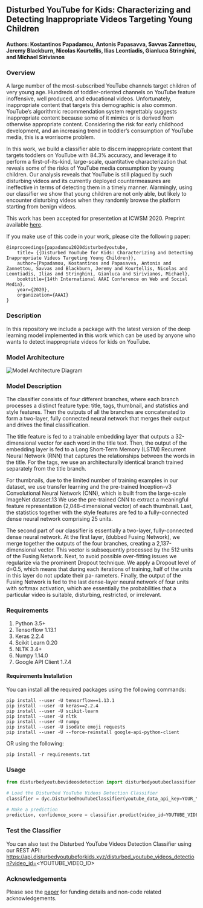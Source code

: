 ## Disturbed YouTube for Kids: Characterizing and Detecting Inappropriate Videos Targeting Young Children

#### Authors: Kostantinos Papadamou, Antonis Papasavva, Savvas Zannettou, Jeremy Blackburn, Nicolas Kourtellis, Ilias Leontiadis, Gianluca Stringhini, and Michael Sirivianos

### Overview
A large number of the most-subscribed YouTube channels target children of very young age. Hundreds of toddler-oriented channels on YouTube feature inoffensive, well produced, and educational videos. Unfortunately, inappropriate content that targets this demographic is also common. YouTube’s algorithmic recommendation system regrettably suggests inappropriate content because some of it mimics or is derived from otherwise appropriate content. Considering the risk for early childhood development, and an increasing trend in toddler’s consumption of YouTube media, this is a worrisome problem.

In this work, we build a classifier able to discern inappropriate content that targets toddlers on YouTube with 84.3% accuracy, and leverage it to perform a first-of-its-kind, large-scale, quantitative characterization that reveals some of the risks of YouTube media consumption by young children. Our analysis reveals that YouTube is still plagued by such disturbing videos and its currently deployed countermeasures are ineffective in terms of detecting them in a timely manner. Alarmingly, using our classifier we show that young children are not only able, but likely to encounter disturbing videos when they randomly browse the platform starting from benign videos.

This work has been accepted for presentetion at ICWSM 2020. Preprint available [here](https://arxiv.org/abs/1901.07046).

If you make use of this code in your work, please cite the following paper:
```
@inproceedings{papadamou2020disturbedyoutube,
    title= {{Disturbed YouTube for Kids: Characterizing and Detecting Inappropriate Videos Targeting Young Children}},
    author={Papadamou, Kostantinos and Papasavva, Antonis and Zannettou, Savvas and Blackburn, Jeremy and Kourtellis, Nicolas and Leontiadis, Ilias and Stringhini, Gianluca and Sirivianos, Michael},
    booktitle={14th International AAAI Conference on Web and Social Media},
    year={2020},
    organization={AAAI}
}
```

### Description
In this repository we include a package with the latest version of the deep learning model implemented in this work which can be used by anyone who wants to detect inappropriate videos for kids on YouTube.

### Model Architecture
![Model Architecture Diagram](https://github.com/kwstantinos-papadamou/disturbed-youtube_videos-detection/blob/master/model_architecture.png)

### Model Description
The classifier consists of four different branches, where each branch processes a distinct feature type: title, tags, thumbnail, and statistics and style features. Then the outputs of all the branches are concatenated to form a two-layer, fully connected neural network that merges their output and drives the final classification.

The title feature is fed to a trainable embedding layer that outputs a 32-dimensional vector for each word in the title text. Then, the output of the embedding layer is fed to a Long Short-Term Memory (LSTM) Recurrent Neural Network (RNN) that captures the relationships between the words in the title. For the tags, we use an architecturally identical branch trained separately from the title branch.

For thumbnails, due to the limited number of training examples in our dataset, we use transfer learning and the pre-trained Inception-v3 Convolutional Neural Network (CNN), which is built from the large-scale ImageNet dataset.13 We use the pre-trained CNN to extract a meaningful feature representation (2,048-dimensional vector) of each thumbnail. Last, the statistics together with the style features are fed to a fully-connected dense neural network comprising 25 units.

The second part of our classifier is essentially a two-layer, fully-connected dense neural network. At the first layer, (dubbed Fusing Network), we merge together the outputs of the four branches, creating a 2,137-dimensional vector. This vector is subsequently processed by the 512 units of the Fusing Network. Next, to avoid possible over-fitting issues we regularize via the prominent Dropout technique. We apply a Dropout level of d=0.5, which means that during each iterations of training, half of the units in this layer do not update their pa- rameters. Finally, the output of the Fusing Network is fed to the last dense-layer neural network of four units with softmax activation, which are essentially the probabilities that a particular video is suitable, disturbing, restricted, or irrelevant.

### Requirements
1. Python 3.5+
2. Tensorflow 1.13.1
3. Keras 2.2.4
4. Scikit Learn 0.20
5. NLTK 3.4+
6. Numpy 1.14.0
7. Google API Client 1.7.4

#### Requirements Installation
You can install all the required packages using the following commands:
```
pip install --user -U tensorflow==1.13.1
pip install --user -U keras==2.2.4
pip install --user -U scikit-learn
pip install --user -U nltk
pip install --user -U numpy
pip install --user -U isodate emoji requests
pip install --user -U --force-reinstall google-api-python-client
```

OR using the following:
```
pip install -r requirements.txt
```

### Usage
```python
from disturbedyoutubevideosdetection import disturbedyoutubeclassifier as dyc

# Load the Disturbed YouTube Videos Detection Classifier
classifier = dyc.DisturbedYouTubeClassifier(youtube_data_api_key=YOUR_YOUTUBE_DATA_API_KEY)

# Make a prediction
prediction, confidence_score = classifier.predict(video_id=YOUTUBE_VIDEO_ID)
```

### Test the Classifier
You can also test the Disturbed YouTube Videos Detection Classifier using our REST API:
https://api.disturbedyoutubeforkids.xyz/disturbed_youtube_videos_detection?video_id=<YOUTUBE_VIDEO_ID>

### Acknowledgements
Please see the [paper](https://arxiv.org/pdf/1901.07046.pdf) for funding details and non-code related acknowledgements.
